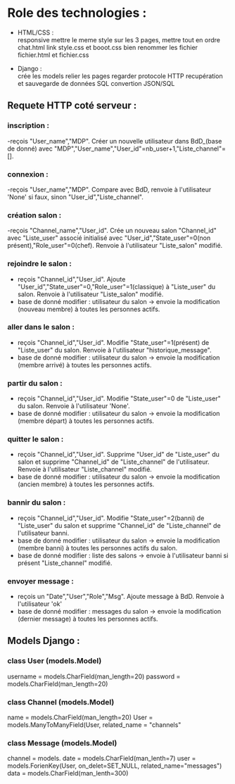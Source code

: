 # Role des technologies :

- HTML/CSS :  
responsive
mettre le meme style sur les 3 pages, mettre tout en ordre
chat.html link style.css et booot.css
bien renommer les fichier fichier.html et fichier.css


- Django :  
crée les models
relier les pages
regarder protocole HTTP
recupération et sauvegarde de données SQL
convertion JSON/SQL

## Requete HTTP coté serveur :

### inscription : 
-reçois "User_name","MDP". Créer un nouvelle utilisateur dans BdD_(base de donné) avec "MDP","User_name","User_id"=nb_user+1,"Liste_channel"=[].

### connexion : 
-reçois "User_name","MDP". Compare avec BdD, renvoie à l'utilisateur 'None' si faux, sinon "User_id","Liste_channel".

### création salon : 
-reçois "Channel_name","User_id". Crée un nouveau salon "Channel_id" avec "Liste_user" associé initialisé avec "User_id","State_user"=0(non présent),"Role_user"=0(chef). Renvoie à l'utilisateur "Liste_salon" modifié.

### rejoindre le salon : 
- reçois "Channel_id","User_id". Ajoute "User_id","State_user"=0,"Role_user"=1(classique) à "Liste_user" du salon. Renvoie à l'utilisateur "Liste_salon" modifié.
- base de donné modifier : utilisateur du salon -> envoie la modification (nouveau membre) à toutes les personnes actifs.

### aller dans le salon :
- reçois "Channel_id","User_id". Modifie "State_user"=1(présent) de "Liste_user" du salon. Renvoie à l'utilisateur "historique_message".
- base de donné modifier : utilisateur du salon -> envoie la modification (membre arrivé) à toutes les personnes actifs.

### partir du salon :
- reçois "Channel_id","User_id". Modifie "State_user"=0 de "Liste_user" du salon. Renvoie à l'utilisateur 'None'.
- base de donné modifier : utilisateur du salon -> envoie la modification (membre départ) à toutes les personnes actifs.

### quitter le salon :
- reçois "Channel_id","User_id". Supprime "User_id" de "Liste_user" du salon et supprime "Channel_id" de "Liste_channel" de l'utilisateur. Renvoie à l'utilisateur "Liste_channel" modifié.
- base de donné modifier : utilisateur du salon -> envoie la modification (ancien membre) à toutes les personnes actifs.

### bannir du salon :
- reçois "Channel_id","User_id". Modifie "State_user"=2(banni) de "Liste_user" du salon et supprime "Channel_id" de "Liste_channel" de l'utilisateur banni.
- base de donné modifier : utilisateur du salon -> envoie la modification (membre banni) à toutes les personnes actifs du salon.
- base de donné modifier : liste des salons -> envoie à l'utilisateur banni si présent "Liste_channel" modifié.

### envoyer message : 
- reçois un "Date","User","Role","Msg". Ajoute message à BdD. Renvoie à l'utilisateur 'ok'
- base de donné modifier : messages du salon -> envoie la modification (dernier message) à toutes les personnes actifs.

## Models Django :

### class User (models.Model)
username = models.CharField(man_length=20)
password = models.CharField(man_length=20)

### class Channel (models.Model)
name = models.CharField(man_length=20)
User = models.ManyToManyField(User, related_name = "channels"

### class Message (models.Model)

channel = models.
date = models.CharField(man_lenth=7)
user = models.ForienKey(User, on_delet=SET_NULL, related_name="messages")
data = models.CharField(man_lenth=300)




